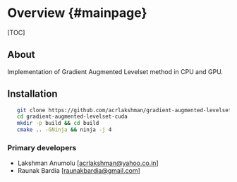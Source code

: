 Overview {#mainpage}
========

[TOC]

## About

Implementation of Gradient Augmented Levelset method in CPU and GPU.

## Installation

```sh
   git clone https://github.com/acrlakshman/gradient-augmented-levelset-cuda --recursive
   cd gradient-augmented-levelset-cuda
   mkdir -p build && cd build
   cmake .. -GNinja && ninja -j 4
```

### Primary developers

* Lakshman Anumolu [acrlakshman@yahoo.co.in]
* Raunak Bardia [raunakbardia@gmail.com]
